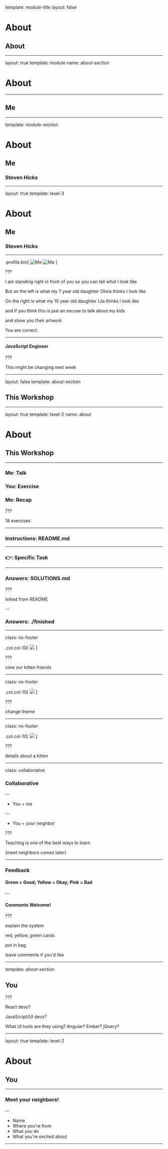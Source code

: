 
template: module-title
layout: false

# About
## About

---

layout: true
template: module
name: about-section

# About

---

## Me

---
template: module-section

# About
## Me
### Steven Hicks

---
layout: true
template: level-3

# About
## Me
### Steven Hicks

---


.profile.bio[
![Me](images/steve-by-olivia-square.jpg)
![Me](images/steve-by-lila-square.jpg)
]

???

I am standing right in front of you so you can tell what I look like

But on the left is what my 7 year old daughter Olivia thinks I look like

On the right is what my 10 year old daughter Lila thinks I look like

and if you think this is just an excuse to talk about my kids

and show you their artwork

You are correct.

---

#### JavaScript Engineer

???

This might be changing next week


---

layout: false
template: about-section

## This Workshop

---
layout: true
template: level-2
name: about

# About
## This Workshop

---

### Me: Talk
### You: Exercise
### Me: Recap

???

18 exercises

---

### Instructions: README.md

---

### 👉: Specific Task

---

### Answers: SOLUTIONS.md

???

linked from README

--

### Answers: ./finished

---
class: no-footer

.col.col-10[
![](images/this-app-1.png)
]

???

view our kitten friends

---
class: no-footer

.col.col-10[
![](images/this-app-2.png)
]

???

change theme

---
class: no-footer

.col.col-10[
![](images/this-app-3.png)
]

???

details about a kitten

---
class: collaborative

### Collaborative

--

* You + me

--

* You + your neighbor

???

Teaching is one of the best ways to learn

(meet neighbors comes later)

---

### Feedback

#### Green = Good; Yellow = Okay; Pink = Bad

--

#### Comments Welcome!

???

explain the system

red, yellow, green cards

put in bag

leave comments if you'd like

---
template: about-section

## You

???

React devs?

JavaScript/UI devs?

What UI tools are they using? Angular? Ember? jQuery? 

---
layout: true
template: level-2

# About
## You

---

### Meet your neighbors!

--

* Name
* Where you're from
* What you do
* What you're excited about

---